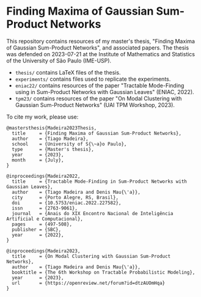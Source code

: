 # Finding Maxima of Gaussian Sum-Product Networks

This repository contains resources of my master's thesis, "Finding Maxima of Gaussian Sum-Product Networks", and associated papers. The thesis was defended on 2023-07-21 at the Institute of Mathematics and Statistics of the University of São Paulo (IME-USP).

- `thesis/` contains LaTeX files of the thesis.
- `experiments/` contains files used to replicate the experiments.
- `eniac22/` contains resources of the paper "Tractable Mode-Finding using in Sum-Product Networks with Gaussian Leaves" (ENIAC, 2022).
- `tpm23/` contains resources of the paper "On Modal Clustering with Gaussian Sum-Product Networks" (UAI TPM Workshop, 2023).

To cite my work, please use:

```
@mastersthesis{Madeira2023Thesis,
  title     = {Finding Maxima of Gaussian Sum-Product Networks},
  author    = {Tiago Madeira},
  school    = {University of S{\~a}o Paulo},
  type      = {Master's thesis},
  year      = {2023},
  month     = {July},
}

@inproceedings{Madeira2022,
  title     = {Tractable Mode-Finding in Sum-Product Networks with Gaussian Leaves},
  author    = {Tiago Madeira and Denis Mau{\'a}},
  city      = {Porto Alegre, RS, Brasil},
  doi       = {10.5753/eniac.2022.227582},
  issn      = {2763-9061},
  journal   = {Anais do XIX Encontro Nacional de Inteligência Artificial e Computacional},
  pages     = {497-508},
  publisher = {SBC},
  year      = {2022},
}

@inproceedings{Madeira2023,
  title     = {On Modal Clustering with Gaussian Sum-Product Networks},
  author    = {Tiago Madeira and Denis Mau{\'a}},
  booktitle = {The 6th Workshop on Tractable Probabilistic Modeling},
  year      = {2023},
  url       = {https://openreview.net/forum?id=dtzAUOmHqa}
}
```

